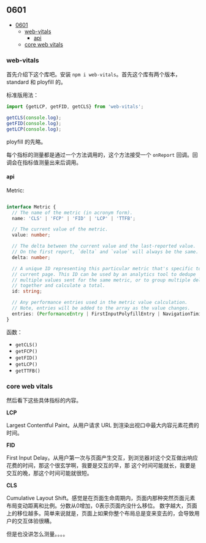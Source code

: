 ## 0601

<!-- TOC -->

- [0601](#0601)
  - [web-vitals](#web-vitals)
    - [api](#api)
  - [core web vitals](#core-web-vitals)

<!-- /TOC -->

### web-vitals   

首先介绍下这个库吧。安装 `npm i web-vitals`。首先这个库有两个版本，standard 和 ployfill 的。   

标准版用法：   

```js
import {getLCP, getFID, getCLS} from 'web-vitals';

getCLS(console.log);
getFID(console.log);
getLCP(console.log);
```    

ployfill 的先略。  

每个指标的测量都是通过一个方法调用的，这个方法接受一个 `onReport` 回调。回调会在指标值测量出来后调用。    

#### api

Metric:   

```ts

interface Metric {
  // The name of the metric (in acronym form).
  name: 'CLS' | 'FCP' | 'FID' | 'LCP' | 'TTFB';

  // The current value of the metric.
  value: number;

  // The delta between the current value and the last-reported value.
  // On the first report, `delta` and `value` will always be the same.
  delta: number;

  // A unique ID representing this particular metric that's specific to the
  // current page. This ID can be used by an analytics tool to dedupe
  // multiple values sent for the same metric, or to group multiple deltas
  // together and calculate a total.
  id: string;

  // Any performance entries used in the metric value calculation.
  // Note, entries will be added to the array as the value changes.
  entries: (PerformanceEntry | FirstInputPolyfillEntry | NavigationTimingPolyfillEntry)[];
}
```   

函数：   

- `getCLS()`
- `getFCP()`
- `getFID()`
- `getLCP()`
- `getTTFB()`     

### core web vitals   

然后看下这些具体指标的内容。   

**LCP**   

Largest Contentful Paint。从用户请求 URL 到渲染出视口中最大内容元素花费的时间。   

**FID**    

First Input Delay。从用户第一次与页面产生交互，到浏览器对这个交互做出响应花费的时间，那这个很玄学啊，我要是交互的早，那
这个时间可能就长，我要是交互的晚，那这个时间可能就很短。    

**CLS**   

Cumulative Layout Shift。感觉是在页面生命周期内，页面内那种突然页面元素布局变动距离和比例。分数从0增加，0表示页面内没什么移位。
数字越大，页面上的移位越多。简单来说就是，页面上如果你整个布局总是变来变去的，会导致用户的交互体验很糟。      

但是也没讲怎么测量。。。。    


